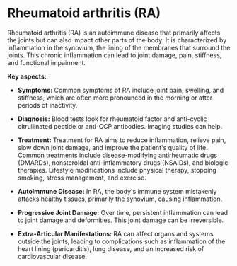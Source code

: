 # Rheumatoid arthritis (RA)

Rheumatoid arthritis (RA) is an autoimmune disease that primarily affects the joints but can also impact other parts of the body. It is characterized by inflammation in the synovium, the lining of the membranes that surround the joints. This chronic inflammation can lead to joint damage, pain, stiffness, and functional impairment.

**Key aspects:**

* **Symptoms:** Common symptoms of RA include joint pain, swelling, and stiffness, which are often more pronounced in the morning or after periods of inactivity.

* **Diagnosis:** Blood tests look for rheumatoid factor and anti-cyclic citrullinated peptide or anti-CCP antibodies. Imaging studies can help.

* **Treatment:** Treatment for RA aims to reduce inflammation, relieve pain, slow down joint damage, and improve the patient's quality of life. Common treatments include disease-modifying antirheumatic drugs (DMARDs), nonsteroidal anti-inflammatory drugs (NSAIDs), and biologic therapies. Lifestyle modifications include physical therapy, stopping smoking, stress management, and exercise.

* **Autoimmune Disease:** In RA, the body's immune system mistakenly attacks healthy tissues, primarily the synovium, causing inflammation.

* **Progressive Joint Damage:** Over time, persistent inflammation can lead to joint damage and deformities. This joint damage can be irreversible.

* **Extra-Articular Manifestations:** RA can affect organs and systems outside the joints, leading to complications such as inflammation of the heart lining (pericarditis), lung disease, and an increased risk of cardiovascular disease.
